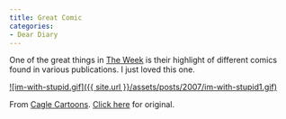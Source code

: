 ```yaml
---
title: Great Comic
categories:
- Dear Diary
---
```


One of the great things in [The Week](http://www.theweekmagazine.com/) is their highlight of different comics found in various publications. I just loved this one.


[![im-with-stupid.gif]({{ site.url }}/assets/posts/2007/im-with-stupid1.gif)](http://www.caglecartoons.com/viewimage.asp?ID={58D9830E-9348-4C6E-980A-6E822BE7076C})

From [Cagle Cartoons](http://www.caglecartoons.com/). [Click here](http://www.caglecartoons.com/viewimage.asp?ID={58D9830E-9348-4C6E-980A-6E822BE7076C}) for original.

